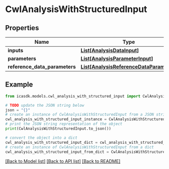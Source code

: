 # CwlAnalysisWithStructuredInput


## Properties

Name | Type | Description | Notes
------------ | ------------- | ------------- | -------------
**inputs** | [**List[AnalysisDataInput]**](AnalysisDataInput.md) |  | 
**parameters** | [**List[AnalysisParameterInput]**](AnalysisParameterInput.md) |  | [optional] 
**reference_data_parameters** | [**List[AnalysisReferenceDataParameter]**](AnalysisReferenceDataParameter.md) |  | [optional] 

## Example

```python
from icasdk.models.cwl_analysis_with_structured_input import CwlAnalysisWithStructuredInput

# TODO update the JSON string below
json = "{}"
# create an instance of CwlAnalysisWithStructuredInput from a JSON string
cwl_analysis_with_structured_input_instance = CwlAnalysisWithStructuredInput.from_json(json)
# print the JSON string representation of the object
print(CwlAnalysisWithStructuredInput.to_json())

# convert the object into a dict
cwl_analysis_with_structured_input_dict = cwl_analysis_with_structured_input_instance.to_dict()
# create an instance of CwlAnalysisWithStructuredInput from a dict
cwl_analysis_with_structured_input_from_dict = CwlAnalysisWithStructuredInput.from_dict(cwl_analysis_with_structured_input_dict)
```
[[Back to Model list]](../README.md#documentation-for-models) [[Back to API list]](../README.md#documentation-for-api-endpoints) [[Back to README]](../README.md)


